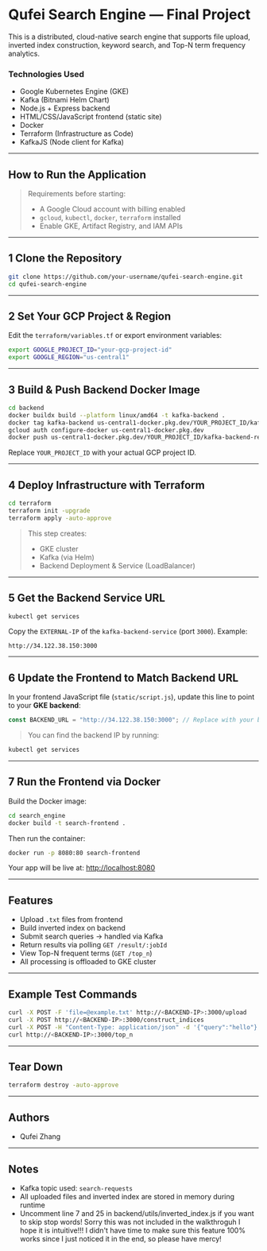 # Qufei Search Engine — Final Project

This is a distributed, cloud-native search engine that supports file upload, inverted index construction, keyword search, and Top-N term frequency analytics.

### Technologies Used
- Google Kubernetes Engine (GKE)
- Kafka (Bitnami Helm Chart)
- Node.js + Express backend
- HTML/CSS/JavaScript frontend (static site)
- Docker
- Terraform (Infrastructure as Code)
- KafkaJS (Node client for Kafka)

---

## How to Run the Application

> Requirements before starting:
> - A Google Cloud account with billing enabled
> - `gcloud`, `kubectl`, `docker`, `terraform` installed
> - Enable GKE, Artifact Registry, and IAM APIs

---

## 1️ Clone the Repository

```bash
git clone https://github.com/your-username/qufei-search-engine.git
cd qufei-search-engine
```

---

## 2️ Set Your GCP Project & Region

Edit the `terraform/variables.tf` or export environment variables:

```bash
export GOOGLE_PROJECT_ID="your-gcp-project-id"
export GOOGLE_REGION="us-central1"
```

---

## 3️ Build & Push Backend Docker Image

```bash
cd backend
docker buildx build --platform linux/amd64 -t kafka-backend .
docker tag kafka-backend us-central1-docker.pkg.dev/YOUR_PROJECT_ID/kafka-backend-repo/kafka-backend:latest
gcloud auth configure-docker us-central1-docker.pkg.dev
docker push us-central1-docker.pkg.dev/YOUR_PROJECT_ID/kafka-backend-repo/kafka-backend:latest
```

Replace `YOUR_PROJECT_ID` with your actual GCP project ID.

---

## 4️ Deploy Infrastructure with Terraform

```bash
cd terraform
terraform init -upgrade
terraform apply -auto-approve
```

> This step creates:
> - GKE cluster
> - Kafka (via Helm)
> - Backend Deployment & Service (LoadBalancer)

---

## 5️ Get the Backend Service URL

```bash
kubectl get services
```

Copy the `EXTERNAL-IP` of the `kafka-backend-service` (port `3000`). Example:

```
http://34.122.38.150:3000
```
---

## 6️ Update the Frontend to Match Backend URL

In your frontend JavaScript file (`static/script.js`), update this line to point to your **GKE backend**:

```js
const BACKEND_URL = "http://34.122.38.150:3000"; // Replace with your backend service IP
```

> You can find the backend IP by running:
```bash
kubectl get services
```

---

## 7 Run the Frontend via Docker

Build the Docker image:

```bash
cd search_engine  
docker build -t search-frontend .
```

Then run the container:

```bash
docker run -p 8080:80 search-frontend
```

Your app will be live at: [http://localhost:8080](http://localhost:8080)

---



## Features

- Upload `.txt` files from frontend
- Build inverted index on backend
- Submit search queries → handled via Kafka
- Return results via polling `GET /result/:jobId`
- View Top-N frequent terms (`GET /top_n`)
- All processing is offloaded to GKE cluster

---

## Example Test Commands

```bash
curl -X POST -F 'file=@example.txt' http://<BACKEND-IP>:3000/upload
curl -X POST http://<BACKEND-IP>:3000/construct_indices
curl -X POST -H "Content-Type: application/json" -d '{"query":"hello"}' http://<BACKEND-IP>:3000/search
curl http://<BACKEND-IP>:3000/top_n
```

---

## Tear Down 

```bash
terraform destroy -auto-approve
```

---

## Authors

- Qufei Zhang

---

## Notes
- Kafka topic used: `search-requests`
- All uploaded files and inverted index are stored in memory during runtime
- Uncomment line 7 and 25 in backend/utils/inverted_index.js if you want to skip stop words! Sorry this was not included in the walkthroguh I hope it is intuitive!!! I didn't have time to make sure this feature 100% works since I just noticed it in the end, so please have mercy!
